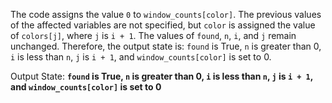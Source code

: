 The code assigns the value `0` to `window_counts[color]`. The previous values of the affected variables are not specified, but `color` is assigned the value of `colors[j]`, where `j` is `i + 1`. The values of `found`, `n`, `i`, and `j` remain unchanged. Therefore, the output state is: `found` is True, `n` is greater than 0, `i` is less than `n`, `j` is `i + 1`, and `window_counts[color]` is set to 0.

Output State: **`found` is True, `n` is greater than 0, `i` is less than `n`, `j` is `i + 1`, and `window_counts[color]` is set to 0**